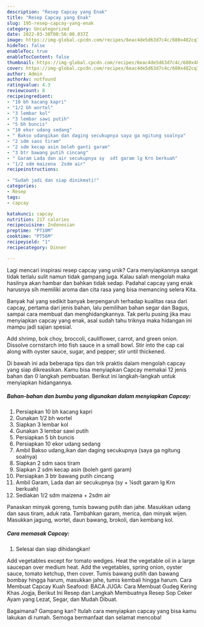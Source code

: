 ```yaml
---
description: "Resep Capcay yang Enak"
title: "Resep Capcay yang Enak"
slug: 195-resep-capcay-yang-enak
category: Uncategorized
date: 2022-03-30T00:56:08.037Z
image: https://img-global.cpcdn.com/recipes/6eac4de5d63d7c4c/680x482cq70/capcay-foto-resep-utama.jpg
hideToc: false
enableToc: true
enableTocContent: false
thumbnail: https://img-global.cpcdn.com/recipes/6eac4de5d63d7c4c/680x482cq70/capcay-foto-resep-utama.jpg
cover: https://img-global.cpcdn.com/recipes/6eac4de5d63d7c4c/680x482cq70/capcay-foto-resep-utama.jpg
author: Admin
authorAv: notfound
ratingvalue: 4.3
reviewcount: 8
recipeingredient:
- "10 bh kacang kapri"
- "1/2 bh wortel"
- "3 lembar kol"
- "3 lembar sawi putih"
- "5 bh buncis"
- "10 ekor udang sedang"
- " Bakso udangikan dan daging secukupnya saya ga ngitung soalnya"
- "2 sdm saos tiram"
- "2 sdm kecap asin boleh ganti garam"
- "3 btr bawang putih cincang"
- " Garam Lada dan air secukupnya sy  sdt garam lg Krn berkuah"
- "1/2 sdm maizena  2sdm air"
recipeinstructions:

- "Sudah jadi dan siap dinikmati!"
categories:
- Resep
tags:
- capcay

katakunci: capcay 
nutrition: 217 calories
recipecuisine: Indonesian
preptime: "PT10M"
cooktime: "PT56M"
recipeyield: "1"
recipecategory: Dinner

---
```





Lagi mencari inspirasi resep capcay yang unik? Cara menyiapkannya sangat tidak terlalu sulit namun tidak gampang juga. Kalau salah mengolah maka hasilnya akan hambar dan bahkan tidak sedap. Padahal capcay yang enak harusnya sih memiliki aroma dan cita rasa yang bisa memancing selera Kita.





Banyak hal yang sedikit banyak berpengaruh terhadap kualitas rasa dari capcay, pertama dari jenis bahan, lalu pemilihan bahan segar dan Bagus, sampai cara membuat dan menghidangkannya. Tak perlu pusing jika mau menyiapkan capcay yang enak,      asal sudah tahu triknya maka hidangan ini mampu jadi sajian spesial.














Add shrimp, bok choy, broccoli, cauliflower, carrot, and green onion. Dissolve cornstarch into fish sauce in a small bowl. Stir into the cap cai along with oyster sauce, sugar, and pepper; stir until thickened.






Di bawah ini ada beberapa tips dan trik praktis dalam mengolah capcay yang siap dikreasikan. Kamu bisa menyiapkan Capcay memakai 12 jenis bahan dan 0 langkah pembuatan. Berikut ini langkah-langkah untuk menyiapkan hidangannya.

<!--inarticleads1-->

##### Bahan-bahan dan bumbu yang digunakan dalam menyiapkan Capcay:

1. Persiapkan 10 bh kacang kapri
1. Gunakan 1/2 bh wortel
1. Siapkan 3 lembar kol
1. Gunakan 3 lembar sawi putih
1. Persiapkan 5 bh buncis
1. Persiapkan 10 ekor udang sedang
1. Ambil  Bakso udang,ikan dan daging secukupnya (saya ga ngitung soalnya)
1. Siapkan 2 sdm saos tiram
1. Siapkan 2 sdm kecap asin (boleh ganti garam)
1. Persiapkan 3 btr bawang putih cincang
1. Ambil  Garam, Lada dan air secukupnya (sy + ¼sdt garam lg Krn berkuah)
1. Sediakan 1/2 sdm maizena + 2sdm air


Panaskan minyak goreng, tumis bawang putih dan jahe. Masukkan udang dan saus tiram, aduk rata. Tambahkan garam, merica, dan minyak wijen. Masukkan jagung, wortel, daun bawang, brokoli, dan kembang kol. 

<!--inarticleads2-->

##### Cara memasak Capcay:


1. Selesai dan siap dihidangkan!

Add vegetables except for tomato wedges. Heat the vegetable oil in a large saucepan over medium heat. Add the vegetables, spring onion, oyster sauce, tomato ketchup, then cover. Tumis bawang putih dan bawang bombay hingga harum, masukkan jahe, tumis kembali hingga harum. Cara Membuat Capcay Kuah Seafood: BACA JUGA: Cara Membuat Gudeg Kering Khas Jogja, Berikut Ini Resep dan Langkah Membuatnya Resep Sop Ceker Ayam yang Lezat, Segar, dan Mudah Dibuat. 

Bagaimana? Gampang kan? Itulah cara menyiapkan capcay yang bisa kamu lakukan di rumah. Semoga bermanfaat dan selamat mencoba!
